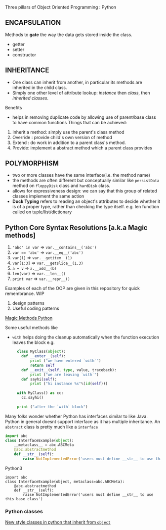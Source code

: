 
Three pillars of Object Oriented Programming : Python

## ENCAPSULATION
Methods to **gate** the way the data gets stored inside the class.
 
- getter 
- setter  
- constructor

## INHERITANCE
- One class can inherit from another, in particular its methods are inherited in the child class. 
- Simply one other level of attribute lookup: _instance_ then _class_, then _inherited classes_.

Benefits
- helps in removing duplicate code by allowing use of parent/base class to have common functions
Things that can be achieved:
 1. Inherit a method: simply use the parent's class method
 2. Override : provide child's own version of method
 3. Extend : do work in addition to a parent class's method.
 4. Provide: implement a abstract method which a parent class provides

## POLYMORPHISM
- two or more classes have the same interface(i.e. the method name)
- the methods are often different but conceptually similar like `persistData` method on `floppyDisk` class and `hardDisk` class.
- allows for expressiveness design: we can say that this group of related classes implement the same action 
- **Duck Typing** refers to reading an object's attributes to decide whether it is of a proper type, rather than checking the type itself.
e.g. len function called on tuple/list/dictionary 


## Python Core Syntax Resolutions [a.k.a Magic methods]
1. ```'abc' in var```   =>  ```var.__contains__('abc')```
2. ```var == 'abc'```   =>  ```var.__eq__('abc')```
3. ```var[1]``` => ```var.__getitem__(1)```
4. ```var[1:3]``` => ```var.__getslice__(1,3)```
5. ```a + v``` => ```a.__add__(b)```
6. ```len(var)``` => ```var.__len__()```
7. ```print var``` => ```var.__repr__()```


Examples of each of the OOP are given in this repository for quick remembrance. 
WIP
1. design patterns
2. Useful coding patterns

[Magic Methods Python](https://github.com/RafeKettler/magicmethods)

Some useful methods like 
- `with` helps doing the cleanup automatically when the function execution leaves the block
  e.g. 
  ```python
    class MyClass(object):
      def __enter__(self):
          print ("we have entered `with`")
          return self
      def __exit__(self, type, value, traceback):
          print ("we are leaving `with`")
      def sayhi(self):
          print ("hi instance %s"%(id(self)))
      
    with MyClass() as cc:
      cc.sayhi()
    
    print ("after the `with` block")
  ```
  
Many folks wonder whether Python has interfaces similar to like Java.
Python in general doesnt support interface as it has multiple inheritance. 
An `abstract` class is pretty much like a `interface`
```python 2.7
import abc
class InterfaceExample(object):
    __metaclass__ = abc.ABCMeta
    @abc.abstractmethod
    def __str__(self):
        raise NotImplementedError('users must define __str__ to use this base class')
```
Python3 
```python3
import abc
class InterfaceExample(object, metaclass=abc.ABCMeta):
    @abc.abstractmethod
    def __str__(self):
        raise NotImplementedError('users must define __str__ to use this base class')
```
### Python classes
[New style classes in python that inherit from `object`](http://python-history.blogspot.com/2010/06/inside-story-on-new-style-classes.html)
  